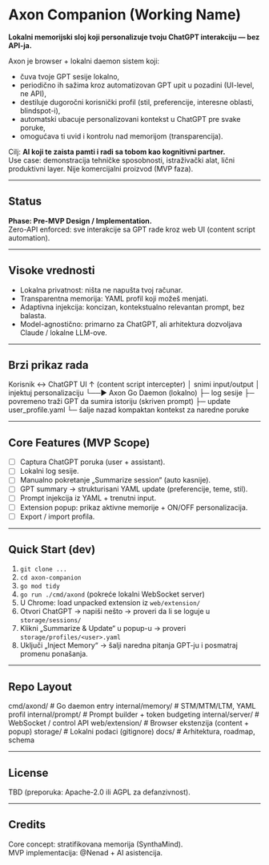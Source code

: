 # Axon Companion (Working Name)

**Lokalni memorijski sloj koji personalizuje tvoju ChatGPT interakciju — bez API-ja.**

Axon je browser + lokalni daemon sistem koji:

- čuva tvoje GPT sesije lokalno,
- periodično ih sažima kroz automatizovan GPT upit u pozadini (UI-level, ne API),
- destiluje dugoročni korisnički profil (stil, preferencije, interesne oblasti, blindspot-i),
- automatski ubacuje personalizovani kontekst u ChatGPT pre svake poruke,
- omogućava ti uvid i kontrolu nad memorijom (transparencija).

Cilj: **AI koji te zaista pamti i radi sa tobom kao kognitivni partner.**  
Use case: demonstracija tehničke sposobnosti, istraživački alat, lični produktivni layer. Nije komercijalni proizvod (MVP faza).

---

## Status

**Phase: Pre-MVP Design / Implementation.**  
Zero-API enforced: sve interakcije sa GPT rade kroz web UI (content script automation).

---

## Visoke vrednosti

- Lokalna privatnost: ništa ne napušta tvoj računar.
- Transparentna memorija: YAML profil koji možeš menjati.
- Adaptivna injekcija: koncizan, kontekstualno relevantan prompt, bez balasta.
- Model-agnostično: primarno za ChatGPT, ali arhitektura dozvoljava Claude / lokalne LLM-ove.

---

## Brzi prikaz rada
Korisnik ↔ ChatGPT UI
↑ (content script intercepter)
│  snimi input/output
│  injektuj personalizaciju
└──▶ Axon Go Daemon (lokalno)
├─ log sesije
├─ povremeno traži GPT da sumira istoriju (skriven prompt)
├─ update user_profile.yaml
└─ šalje nazad kompaktan kontekst za naredne poruke

---

## Core Features (MVP Scope)

- [ ] Captura ChatGPT poruka (user + assistant).
- [ ] Lokalni log sesije.
- [ ] Manualno pokretanje „Summarize session“ (auto kasnije).
- [ ] GPT summary → strukturisani YAML update (preferencije, teme, stil).
- [ ] Prompt injekcija iz YAML + trenutni input.
- [ ] Extension popup: prikaz aktivne memorije + ON/OFF personalizacija.
- [ ] Export / import profila.

---

## Quick Start (dev)

1. `git clone ...`
2. `cd axon-companion`
3. `go mod tidy`
4. `go run ./cmd/axond` (pokreće lokalni WebSocket server)
5. U Chrome: load unpacked extension iz `web/extension/`
6. Otvori ChatGPT → napiši nešto → proveri da li se loguje u `storage/sessions/`
7. Klikni „Summarize & Update“ u popup-u → proveri `storage/profiles/<user>.yaml`
8. Uključi „Inject Memory“ → šalji naredna pitanja GPT-ju i posmatraj promenu ponašanja.

---

## Repo Layout
cmd/axond/           # Go daemon entry
internal/memory/     # STM/MTM/LTM, YAML profil
internal/prompt/     # Prompt builder + token budgeting
internal/server/     # WebSocket / control API
web/extension/       # Browser ekstenzija (content + popup)
storage/             # Lokalni podaci (gitignore)
docs/                # Arhitektura, roadmap, schema

---

## License

TBD (preporuka: Apache-2.0 ili AGPL za defanzivnost).

---

## Credits

Core concept: stratifikovana memorija (SynthaMind).  
MVP implementacija: @Nenad + AI asistencija.
